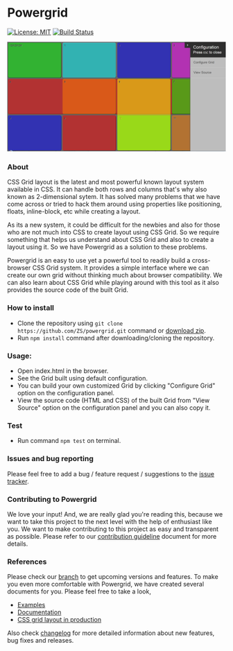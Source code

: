# Powergrid
[![License: MIT](https://img.shields.io/badge/License-MIT-yellow.svg)](https://opensource.org/licenses/MIT)
[![Build Status](https://travis-ci.com/ZS/powergrid.svg?branch=master)](https://travis-ci.com/ZS/powergrid)


![screen](screens/shot1.PNG)

### About
CSS Grid layout is the latest and most powerful known layout system available in CSS. It can handle both rows and columns that's why also known as 2-dimensional sytem. It has solved many problems that we have come across or tried to hack them around using properties like positioning, floats, inline-block, etc while creating a layout. 

As its a new system, it could be difficult for the newbies and also for those who are not much into CSS to create layout using CSS Grid. So we require something that helps us understand about CSS Grid and also to create a layout using it. So we have Powergrid as a solution to these problems.     

Powergrid is an easy to use yet a powerful tool to readily build a cross-browser CSS Grid system. It provides a simple interface where we can create our own grid without thinking much about browser compatibility. We can also learn about CSS Grid while playing around with this tool as it also provides the source code of the built Grid.   


### How to install
  - Clone the repository using `git clone https://github.com/ZS/powergrid.git` command or [download zip](https://github.com/ZS/powergrid/archive/master.zip).
  - Run `npm install` command after downloading/cloning the repository.

### Usage:
  - Open index.html in the browser.
  - See the Grid built using default configuration.
  - You can build your own customized Grid by clicking "Configure Grid" option on the configuration panel.
  - View the source code (HTML and CSS) of the built Grid from "View Source" option on the configuration panel and you can also copy it.

### Test
  - Run command `npm test` on terminal.

### Issues and bug reporting 
Please feel free to add a bug / feature request / suggestions to the [issue tracker](https://github.com/ZS/powergrid/issues). 

### Contributing to Powergrid
We love your input! And, we are really glad you're reading this, because we want to take this project to the next level with the help of enthusiast like you. We want to make contributing to this project as easy and transparent as possible. Please refer to our [contribution guideline](https://github.com/ZS/powergrid/blob/master/CONTRIBUTING.md) document for more details.

### References
Please check our [branch](https://github.com/ZS/powergrid) to get upcoming versions and features. To make you even more comfortable with Powergrid, we have created several documents for you. Please feel free to take a look,

- [Examples](https://github.com/ZS/powergrid/wiki/Examples)
- [Documentation](https://github.com/ZS/powergrid/wiki/Documentation)
- [CSS grid layout in production](https://github.com/ZS/powergrid/wiki/CSS-grid-layout-in-production)

Also check [changelog](https://github.com/ZS/powergrid/blob/master/CHANGELOG.md) for more detailed information about new features, bug fixes and releases.

